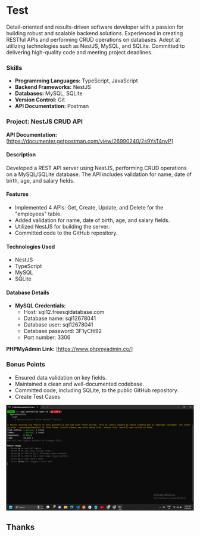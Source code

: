 
# Test

Detail-oriented and results-driven software developer with a passion for building robust and scalable backend solutions. Experienced in creating RESTful APIs and performing CRUD operations on databases. Adept at utilizing technologies such as NestJS, MySQL, and SQLite. Committed to delivering high-quality code and meeting project deadlines.

### Skills

- **Programming Languages:** TypeScript, JavaScript
- **Backend Frameworks:** NestJS
- **Databases:** MySQL, SQLite
- **Version Control:** Git
- **API Documentation:** Postman

### Project: NestJS CRUD API

**API Documentation:** [https://documenter.getpostman.com/view/26990240/2s9YsT4nyP]

#### Description

Developed a REST API server using NestJS, performing CRUD operations on a MySQL/SQLite database. The API includes validation for name, date of birth, age, and salary fields.

#### Features

- Implemented 4 APIs: Get, Create, Update, and Delete for the "employees" table.
- Added validation for name, date of birth, age, and salary fields.
- Utilized NestJS for building the server.
- Committed code to the GitHub repository.

#### Technologies Used

- NestJS
- TypeScript
- MySQL
- SQLite

#### Database Details

- **MySQL Credentials:**
  - Host: sql12.freesqldatabase.com
  - Database name: sql12678041
  - Database user: sql12678041
  - Database password: 3F1yCIti92
  - Port number: 3306

**PHPMyAdmin Link:** [https://www.phpmyadmin.co/]

### Bonus Points

- Ensured data validation on key fields.
- Maintained a clean and well-documented codebase.
- Committed code, including SQLite, to the public GitHub repository.
- Create Test Cases

![Alt text](image.png)
## Thanks